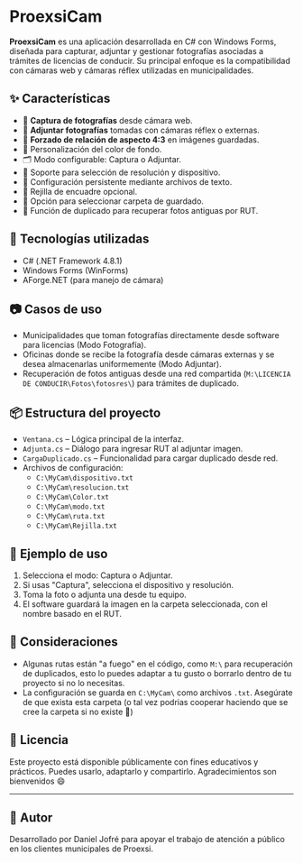# ProexsiCam

**ProexsiCam** es una aplicación desarrollada en C# con Windows Forms, diseñada para capturar, adjuntar y gestionar fotografías asociadas a trámites de licencias de conducir. Su principal enfoque es la compatibilidad con cámaras web y cámaras réflex utilizadas en municipalidades.

## ✨ Características

- 📸 **Captura de fotografías** desde cámara web.
- 📂 **Adjuntar fotografías** tomadas con cámaras réflex o externas.
- 📐 **Forzado de relación de aspecto 4:3** en imágenes guardadas.
- 🎨 Personalización del color de fondo.
- 🗂️ Modo configurable: Captura o Adjuntar.
- 📏 Soporte para selección de resolución y dispositivo.
- 📄 Configuración persistente mediante archivos de texto.
- 🔳 Rejilla de encuadre opcional.
- 📁 Opción para seleccionar carpeta de guardado.
- 🔁 Función de duplicado para recuperar fotos antiguas por RUT.

## 🧰 Tecnologías utilizadas

- C# (.NET Framework 4.8.1)
- Windows Forms (WinForms)
- AForge.NET (para manejo de cámara)

## 📷 Casos de uso

- Municipalidades que toman fotografías directamente desde software para licencias (Modo Fotografía).
- Oficinas donde se recibe la fotografía desde cámaras externas y se desea almacenarlas uniformemente (Modo Adjuntar).
- Recuperación de fotos antiguas desde una red compartida (`M:\LICENCIA DE CONDUCIR\Fotos\fotosres\`) para trámites de duplicado.

## 📦 Estructura del proyecto

- `Ventana.cs` – Lógica principal de la interfaz.
- `Adjunta.cs` – Diálogo para ingresar RUT al adjuntar imagen.
- `CargaDuplicado.cs` – Funcionalidad para cargar duplicado desde red.
- Archivos de configuración:
  - `C:\MyCam\dispositivo.txt`
  - `C:\MyCam\resolucion.txt`
  - `C:\MyCam\Color.txt`
  - `C:\MyCam\modo.txt`
  - `C:\MyCam\ruta.txt`
  - `C:\MyCam\Rejilla.txt`

## 📁 Ejemplo de uso

1. Selecciona el modo: Captura o Adjuntar.
2. Si usas "Captura", selecciona el dispositivo y resolución.
3. Toma la foto o adjunta una desde tu equipo.
4. El software guardará la imagen en la carpeta seleccionada, con el nombre basado en el RUT.

## 🛑 Consideraciones

- Algunas rutas están "a fuego" en el código, como `M:\` para recuperación de duplicados, esto lo puedes adaptar a tu gusto o borrarlo dentro de tu proyecto si no lo necesitas.
- La configuración se guarda en `C:\MyCam\` como archivos `.txt`. Asegúrate de que exista esta carpeta (o tal vez podrias cooperar haciendo que se cree la carpeta si no existe 👀)

## 🧾 Licencia

Este proyecto está disponible públicamente con fines educativos y prácticos. Puedes usarlo, adaptarlo y compartirlo. Agradecimientos son bienvenidos 😄

---

## 🙌 Autor

Desarrollado por Daniel Jofré para apoyar el trabajo de atención a público en los clientes municipales de Proexsi.
